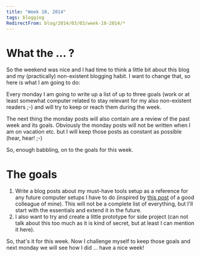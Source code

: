 ```yaml
---
title: "Week 10, 2014"
tags: blogging
RedirectFrom: blog/2014/03/03/week-10-2014/*
---
```


# What the ... ?

So the weekend was nice and I had time to think a little bit about this blog and my (practically) non-existent blogging habit. I want to change that, so here is what I am going to do:

Every monday I am going to write up a list of up to three goals (work or at least somewhat computer related to stay relevant for my also non-existent readers ;-) and will try to keep or reach them during the week.

The next thing the monday posts will also contain are a review of the past week and its goals. Obviously the monday posts will not be written when I am on vacation etc. but I will keep those posts as constant as possible (hear, hear! ;-)

So, enough babbling, on to the goals for this week.

# The goals

1.  Write a blog posts about my must-have tools setup as a reference for any future computer setups I have to do (inspired by [this post](http://mattanjakern.de/2014/02/must-have-software-tools/) of a good colleague of mine). This will not be a complete list of everything, but I'll start with the essentials and extend it in the future.
2.  I also want to try and create a little prototype for side project (can not talk about this too much as it is kind of secret, but at least I can mention it here).

So, that's it for this week. Now I challenge myself to keep those goals and next monday we will see how I did ... have a nice week!
